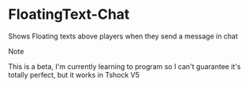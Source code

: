 # FloatingText-Chat
Shows Floating texts above players when they send a message in chat


> [!NOTE]
> This is a beta, I'm currently learning to program so I can't guarantee it's totally perfect, but it works in Tshock V5
